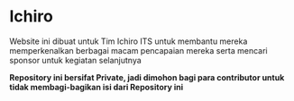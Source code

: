 # Ichiro
Website ini dibuat untuk Tim Ichiro ITS untuk membantu mereka memperkenalkan berbagai macam pencapaian mereka serta mencari sponsor untuk kegiatan selanjutnya

**Repository ini bersifat Private, jadi dimohon bagi para contributor untuk tidak membagi-bagikan isi dari Repository ini**
